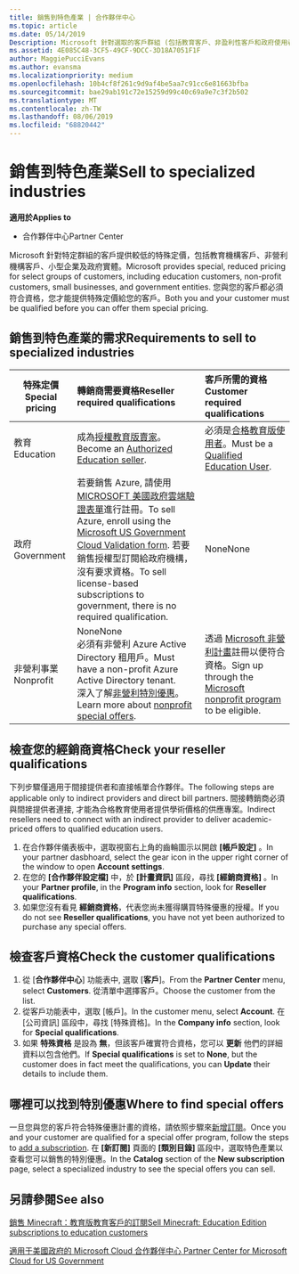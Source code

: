 ```yaml
---
title: 銷售到特色產業 | 合作夥伴中心
ms.topic: article
ms.date: 05/14/2019
Description: Microsoft 針對選取的客戶群組 (包括教育客戶、非盈利性客戶和政府使用者) 提供特殊、減少的定價。
ms.assetid: 4E085C48-3CF5-49CF-9DCC-3D18A7051F1F
author: MaggiePucciEvans
ms.author: evansma
ms.localizationpriority: medium
ms.openlocfilehash: 10b4cf8f261c9d9af4be5aa7c91cc6e81663bfba
ms.sourcegitcommit: bae29ab191c72e15259d99c40c69a9e7c3f2b502
ms.translationtype: MT
ms.contentlocale: zh-TW
ms.lasthandoff: 08/06/2019
ms.locfileid: "68820442"
---
```

# <a name="sell-to-specialized-industries"></a><span data-ttu-id="01455-103">銷售到特色產業</span><span class="sxs-lookup"><span data-stu-id="01455-103">Sell to specialized industries</span></span>

<span data-ttu-id="01455-104">**適用於**</span><span class="sxs-lookup"><span data-stu-id="01455-104">**Applies to**</span></span>

-  <span data-ttu-id="01455-105">合作夥伴中心</span><span class="sxs-lookup"><span data-stu-id="01455-105">Partner Center</span></span>

<span data-ttu-id="01455-106">Microsoft 針對特定群組的客戶提供較低的特殊定價，包括教育機構客戶、非營利機構客戶、小型企業及政府實體。</span><span class="sxs-lookup"><span data-stu-id="01455-106">Microsoft provides special, reduced pricing for select groups of customers, including education customers, non-profit customers, small businesses, and government entities.</span></span> <span data-ttu-id="01455-107">您與您的客戶都必須符合資格，您才能提供特殊定價給您的客戶。</span><span class="sxs-lookup"><span data-stu-id="01455-107">Both you and your customer must be qualified before you can offer them special pricing.</span></span> 

## <a name="requirements-to-sell-to-specialized-industries"></a><span data-ttu-id="01455-108">銷售到特色產業的需求</span><span class="sxs-lookup"><span data-stu-id="01455-108">Requirements to sell to specialized industries</span></span>

|<span data-ttu-id="01455-109">**特殊定價**</span><span class="sxs-lookup"><span data-stu-id="01455-109">**Special pricing**</span></span>   |<span data-ttu-id="01455-110">**轉銷商需要資格**</span><span class="sxs-lookup"><span data-stu-id="01455-110">**Reseller required qualifications**</span></span>   |<span data-ttu-id="01455-111">**客戶所需的資格**</span><span class="sxs-lookup"><span data-stu-id="01455-111">**Customer required qualifications**</span></span>   |
|----------------------------|:---------------------------------|:------------------------------------------|
|<span data-ttu-id="01455-112">教育</span><span class="sxs-lookup"><span data-stu-id="01455-112">Education</span></span>   |<span data-ttu-id="01455-113">成為[授權教育版賣家](https://www.mepn.com)。</span><span class="sxs-lookup"><span data-stu-id="01455-113">Become an [Authorized Education seller](https://www.mepn.com).</span></span>   | <span data-ttu-id="01455-114">必須是[合格教育版使用者](https://www.microsoftvolumelicensing.com/DocumentSearch.aspx?Mode=3&DocumentTypeId=7)。</span><span class="sxs-lookup"><span data-stu-id="01455-114">Must be a [Qualified Education User](https://www.microsoftvolumelicensing.com/DocumentSearch.aspx?Mode=3&DocumentTypeId=7).</span></span>   |
|<span data-ttu-id="01455-115">政府</span><span class="sxs-lookup"><span data-stu-id="01455-115">Government</span></span>   |<span data-ttu-id="01455-116">若要銷售 Azure, 請使用[MICROSOFT 美國政府雲端驗證表單](https://azuregov.microsoft.com/csp)進行註冊。</span><span class="sxs-lookup"><span data-stu-id="01455-116">To sell Azure, enroll using the [Microsoft US Government Cloud Validation form](https://azuregov.microsoft.com/csp).</span></span> <span data-ttu-id="01455-117">若要銷售授權型訂閱給政府機構，沒有要求資格。</span><span class="sxs-lookup"><span data-stu-id="01455-117">To sell license-based subscriptions to government, there is no required qualification.</span></span>|   <span data-ttu-id="01455-118">None</span><span class="sxs-lookup"><span data-stu-id="01455-118">None</span></span>|
|<span data-ttu-id="01455-119">非營利事業</span><span class="sxs-lookup"><span data-stu-id="01455-119">Nonprofit</span></span>  |<span data-ttu-id="01455-120">None</span><span class="sxs-lookup"><span data-stu-id="01455-120">None</span></span><br><span data-ttu-id="01455-121">必須有非營利 Azure Active Directory 租用戶。</span><span class="sxs-lookup"><span data-stu-id="01455-121">Must have a non-profit Azure Active Directory tenant.</span></span><br><span data-ttu-id="01455-122">深入了解[非營利特別優惠](https://assetsprod.microsoft.com/mpn/nonprofit-skus-in-csp-faq.pdf)。</span><span class="sxs-lookup"><span data-stu-id="01455-122">Learn more about [nonprofit special offers](https://assetsprod.microsoft.com/mpn/nonprofit-skus-in-csp-faq.pdf).</span></span>   |<span data-ttu-id="01455-123">透過 [Microsoft 非營利計畫](https://nonprofit.microsoft.com/#/register)註冊以便符合資格。</span><span class="sxs-lookup"><span data-stu-id="01455-123">Sign up through the [Microsoft nonprofit program](https://nonprofit.microsoft.com/#/register) to be eligible.</span></span>   |


## <a name="check-your-reseller-qualifications"></a><span data-ttu-id="01455-124">檢查您的經銷商資格</span><span class="sxs-lookup"><span data-stu-id="01455-124">Check your reseller qualifications</span></span>

<span data-ttu-id="01455-125">下列步驟僅適用于間接提供者和直接帳單合作夥伴。</span><span class="sxs-lookup"><span data-stu-id="01455-125">The following steps are applicable only to indirect providers and direct bill partners.</span></span> <span data-ttu-id="01455-126">間接轉銷商必須與間接提供者連接, 才能為合格教育使用者提供學術價格的供應專案。</span><span class="sxs-lookup"><span data-stu-id="01455-126">Indirect resellers need to connect with an indirect provider to deliver academic-priced offers to qualified education users.</span></span> 

1.  <span data-ttu-id="01455-127">在合作夥伴儀表板中，選取視窗右上角的齒輪圖示以開啟 **\[帳戶設定\]** 。</span><span class="sxs-lookup"><span data-stu-id="01455-127">In your partner dasbhoard, select the gear icon in the upper right corner of the window to open **Account settings**.</span></span>
2.  <span data-ttu-id="01455-128">在您的 **\[合作夥伴設定檔\]** 中，於 **\[計畫資訊\]** 區段，尋找 **\[經銷商資格\]** 。</span><span class="sxs-lookup"><span data-stu-id="01455-128">In your **Partner profile**, in the **Program info** section, look for **Reseller qualifications**.</span></span>
3.  <span data-ttu-id="01455-129">如果您沒有看見 **經銷商資格**，代表您尚未獲得購買特殊優惠的授權。</span><span class="sxs-lookup"><span data-stu-id="01455-129">If you do not see **Reseller qualifications**, you have not yet been authorized to purchase any special offers.</span></span>

## <a name="check-the-customer-qualifications"></a><span data-ttu-id="01455-130">檢查客戶資格</span><span class="sxs-lookup"><span data-stu-id="01455-130">Check the customer qualifications</span></span>

1.  <span data-ttu-id="01455-131">從 [**合作夥伴中心**] 功能表中, 選取 [**客戶**]。</span><span class="sxs-lookup"><span data-stu-id="01455-131">From the **Partner Center** menu, select **Customers**.</span></span> <span data-ttu-id="01455-132">從清單中選擇客戶。</span><span class="sxs-lookup"><span data-stu-id="01455-132">Choose the customer from the list.</span></span>
2.  <span data-ttu-id="01455-133">從客戶功能表中，選取 \[帳戶\]。</span><span class="sxs-lookup"><span data-stu-id="01455-133">In the customer menu, select **Account**.</span></span> <span data-ttu-id="01455-134">在 \[公司資訊\] 區段中，尋找 \[特殊資格\]。</span><span class="sxs-lookup"><span data-stu-id="01455-134">In the **Company info** section, look for **Special qualifications**.</span></span>
3.  <span data-ttu-id="01455-135">如果 **特殊資格** 是設為 **無**，但該客戶確實符合資格，您可以 **更新** 他們的詳細資料以包含他們。</span><span class="sxs-lookup"><span data-stu-id="01455-135">If **Special qualifications** is set to **None**, but the customer does in fact meet the qualifications, you can **Update** their details to include them.</span></span>

## <a name="where-to-find-special-offers"></a><span data-ttu-id="01455-136">哪裡可以找到特別優惠</span><span class="sxs-lookup"><span data-stu-id="01455-136">Where to find special offers</span></span>

<span data-ttu-id="01455-137">一旦您與您的客戶符合特殊優惠計畫的資格，請依照步驟來[新增訂閱](create-a-new-subscription.md)。</span><span class="sxs-lookup"><span data-stu-id="01455-137">Once you and your customer are qualified for a special offer program, follow the steps to [add a subscription](create-a-new-subscription.md).</span></span> <span data-ttu-id="01455-138">在 **\[新訂閱]** 頁面的 **\[類別目錄\]** 區段中，選取特色產業以查看您可以銷售的特別優惠。</span><span class="sxs-lookup"><span data-stu-id="01455-138">In the **Catalog** section of the **New subscription** page, select a specialized industry to see the special offers you can sell.</span></span>

## <a name="see-also"></a><span data-ttu-id="01455-139">另請參閱</span><span class="sxs-lookup"><span data-stu-id="01455-139">See also</span></span>

[<span data-ttu-id="01455-140">銷售 Minecraft：教育版教育客戶的訂閱</span><span class="sxs-lookup"><span data-stu-id="01455-140">Sell Minecraft: Education Edition subscriptions to education customers</span></span>](minecraft-subscriptions.md)

[<span data-ttu-id="01455-141">適用于美國政府的 Microsoft Cloud 合作夥伴中心</span><span class="sxs-lookup"><span data-stu-id="01455-141"> Partner Center for Microsoft Cloud for US Government</span></span>](partner-center-for-microsoft-us-govt-cloud.md)


 

 

 



